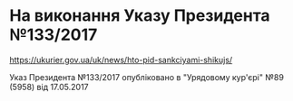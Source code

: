 # На виконання Указу Президента №133/2017

https://ukurier.gov.ua/uk/news/hto-pid-sankciyami-shikujs/

Указ Президента №133/2017 опубліковано в "Урядовому кур'єрі" №89 (5958) від 17.05.2017
